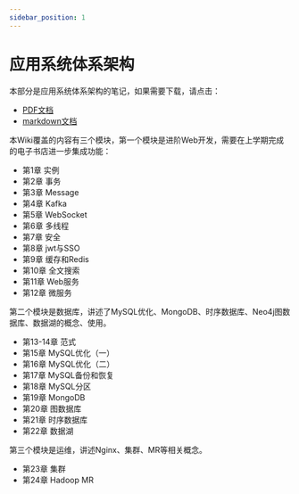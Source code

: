 ```yaml
---
sidebar_position: 1
---
```


# 应用系统体系架构
本部分是应用系统体系架构的笔记，如果需要下载，请点击：
- [PDF文档](./download/full-doc.pdf)
- [markdown文档](./download/full-md.zip)

本Wiki覆盖的内容有三个模块，第一个模块是进阶Web开发，需要在上学期完成的电子书店进一步集成功能：
- 第1章 实例
- 第2章 事务
- 第3章 Message
- 第4章 Kafka
- 第5章 WebSocket
- 第6章 多线程
- 第7章 安全
- 第8章 jwt与SSO
- 第9章 缓存和Redis
- 第10章 全文搜索
- 第11章 Web服务
- 第12章 微服务

第二个模块是数据库，讲述了MySQL优化、MongoDB、时序数据库、Neo4j图数据库、数据湖的概念、使用。
- 第13-14章 范式
- 第15章 MySQL优化（一）
- 第16章 MySQL优化（二）
- 第17章 MySQL备份和恢复
- 第18章 MySQL分区
- 第19章 MongoDB
- 第20章 图数据库
- 第21章 时序数据库
- 第22章 数据湖

第三个模块是运维，讲述Nginx、集群、MR等相关概念。
- 第23章 集群
- 第24章 Hadoop MR

